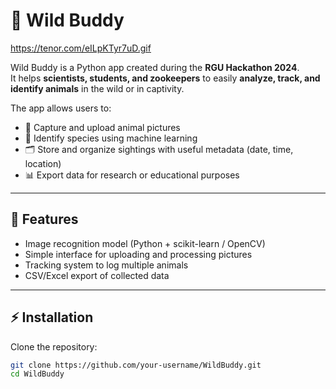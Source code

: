 # 🐾 Wild Buddy

https://tenor.com/eILpKTyr7uD.gif

Wild Buddy is a Python app created during the **RGU Hackathon 2024**.  
It helps **scientists, students, and zookeepers** to easily **analyze, track, and identify animals** in the wild or in captivity.  

The app allows users to:
- 📸 Capture and upload animal pictures  
- 🔎 Identify species using machine learning  
- 🗂️ Store and organize sightings with useful metadata (date, time, location)  
- 📊 Export data for research or educational purposes  

---

## 🚀 Features
- Image recognition model (Python + scikit-learn / OpenCV)  
- Simple interface for uploading and processing pictures  
- Tracking system to log multiple animals  
- CSV/Excel export of collected data  

---

## ⚡ Installation
Clone the repository:
```bash
git clone https://github.com/your-username/WildBuddy.git
cd WildBuddy


